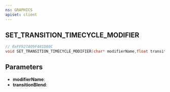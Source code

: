```yaml
---
ns: GRAPHICS
apiset: client
---
```

## SET_TRANSITION_TIMECYCLE_MODIFIER

```c
// 0xFF927A09F481D80C
void SET_TRANSITION_TIMECYCLE_MODIFIER(char* modifierName,float transitionBlend);
```


## Parameters
* **modifierName**:
* **transitionBlend**:
